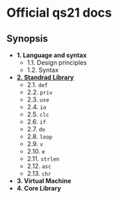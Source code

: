 
# Official qs21 docs
## Synopsis
- **1. Language and syntax**
  - 1.1. Design principles
  - 1.2. Syntax
- [**2. Standrad Library**](https://github.com/qs-lang/docs/tree/main/2.%20Standard%20Library)
  - 2.1. `def`
  - 2.2. `priv`
  - 2.3. `use`
  - 2.4. `io`
  - 2.5. `clc`
  - 2.6. `if`
  - 2.7. `do`
  - 2.8. `loop`
  - 2.9. `v`
  - 2.10. `e`
  - 2.11. `strlen`
  - 2.12. `asc`
  - 2.13. `chr`
- **3. Virtual Machine**
- **4. Core Library**
